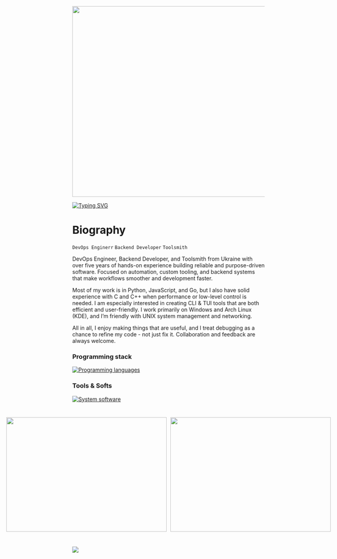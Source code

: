 <p align="center"><img src="https://user-images.githubusercontent.com/74038190/225813708-98b745f2-7d22-48cf-9150-083f1b00d6c9.gif" width="1400" height="500"></p>

<a href="https://git.io/typing-svg"><img src="https://readme-typing-svg.demolab.com?font=Fira+Code&size=50&pause=500&color=F78A13&center=true&random=false&width=1000&height=100&lines=LazyDev" alt="Typing SVG" /></a>

# Biography

`DevOps Enginerr` `Backend Developer` `Toolsmith` 

DevOps Engineer, Backend Developer, and Toolsmith from Ukraine with over five years of hands-on experience building reliable and purpose-driven software. Focused on automation, custom tooling, and backend systems that make workflows smoother and development faster.

Most of my work is in Python, JavaScript, and Go, but I also have solid experience with C and C++ when performance or low-level control is needed. I am especially interested in creating CLI & TUI tools that are both efficient and user-friendly. I work primarily on Windows and Arch Linux (KDE), and I’m friendly with UNIX system management and networking.

All in all, I enjoy making things that are useful, and I treat debugging as a chance to refine my code - not just fix it.  Collaboration and feedback are always welcome.

### Programming stack
[![Programming languages](https://skillicons.dev/icons?i=python,js,go,c,cpp)](https://github.com/devbutlazy)

### Tools & Softs
[![System software](https://skillicons.dev/icons?i=linux,windows,fastapi,nodejs,cmake,git,docker,postgres,mongodb,mysql&perline=5)](https://github.com/devbutlazy)

#

<div align="center" style="display: flex; justify-content: center; gap: 10px;">
  <img src="https://github-readme-stats.vercel.app/api?username=devbutlazy&theme=tokyonight&hide_border=true&include_all_commits=true&count_private=true&show_icons=true" width="420" height="300" style="object-fit: cover;">
  <img src="https://streak-stats.vercel.app/?user=devbutlazy&theme=tokyonight&hide_border=true" width="420" height="300" style="object-fit: cover;">
</div>

#

![](https://komarev.com/ghpvc/?username=devbutlazy&color=blue)

